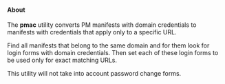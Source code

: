 #### About

The **pmac** utility converts PM manifests with domain credentials to manifests with credentials that apply only to a specific URL.

Find all manifests that belong to the same domain and for them look for login forms with domain credentials. 
Then set each of these login forms to be used only for exact matching URLs. 

This utility will not take into account password change forms.

